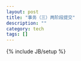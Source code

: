 ```yaml
---
layout: post
title: "事务（三）两阶段提交"
description: ""
category: tech
tags: []
---
```

{% include JB/setup %}
